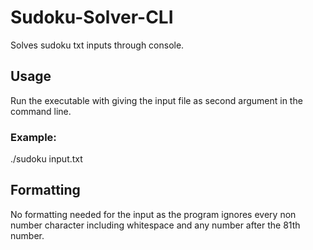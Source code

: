 # Sudoku-Solver-CLI

Solves sudoku txt inputs through console.

## Usage

Run the executable with giving the input file as second argument in the command line.

### Example:

./sudoku input.txt

## Formatting

No formatting needed for the input as the program ignores every non number character including whitespace and any number after the 81th number.
